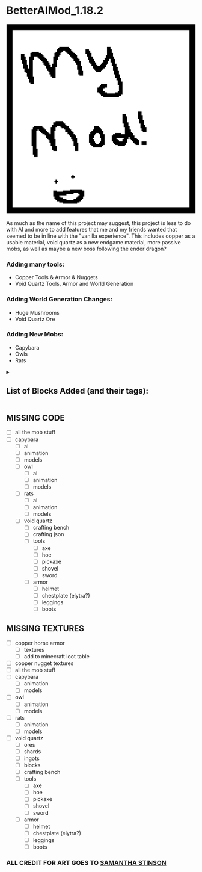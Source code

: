 # BetterAIMod_1.18.2

![Welcome!](src/main/resources/assets/aimod/icon.PNG)



As much as the name of this project may suggest, this project is less to do with AI and more to add features that me and 
my friends wanted that seemed to be in line with the "vanilla experience". This includes copper as a usable material,
void quartz as a new endgame material, more passive mobs, as well as maybe a new boss following the ender dragon?


### Adding many tools:
- Copper Tools & Armor & Nuggets
- Void Quartz Tools, Armor and World Generation

### Adding World Generation Changes:
- Huge Mushrooms
- Void Quartz Ore

### Adding New Mobs:
- Capybara
- Owls
- Rats

<details><summary><h2>List of Blocks Added (and their tags):</h2></summary>

| Block Name         |          Block ID          |           Why is it not working?            |
|:-------------------|:--------------------------:|:-------------------------------------------:|
| Copper Axe         |     `aimod.copper_axe`     |                                             |
| Copper Boots       |    `aimod.copper_boots`    |                                             |
| Copper Chestplate  | `aimod.copper_chestplate`  |                                             |
| Copper Helmet      |   `aimod.copper_helmet`    |                                             | 
| Copper Hoe         |     `aimod.copper_hoe`     |                                             |
| Copper Horse Armor | `aimod.copper_horse_armor` |              Missing Textures               |
| Copper Leggings    |  `aimod.copper_leggings`   |                                             |
| Copper Nugget      |   `aimod.copper_nugget`    |               Missing Texture               |
| Copper Pickaxe     |   `aimod.copper_pickaxe`   |                                             |
| Copper Shovel      |   `aimod.copper_shovel`    |                                             |
| Copper Sword       |    `aimod.copper_sword`    |                                             |
| Void Quartz Block  | `aimod.void_quartz_block`  | Behavior Not Implemented & Missing Textures |
| Void Quartz Ingot  | `aimod.void_quartz_ingot`  | Behavior Not Implemented & Missing Textures |
| Void Quartz Ore    |  `aimod.void_quartz_ore`   | Behavior Not Implemented & Missing Textures |
| Void Quartz Shard  | `aimod.void_quartz_shard`  | Behavior Not Implemented & Missing Textures |
|                    |                            |                                             |



</details>

## MISSING CODE
- [ ] all the mob stuff
- [ ] capybara
    - [ ] ai
    - [ ] animation
    - [ ] models
  - [ ] owl
    - [ ] ai
    - [ ] animation
    - [ ] models
  - [ ] rats
    - [ ] ai
    - [ ] animation
    - [ ] models
  - [ ] void quartz
    - [ ] crafting bench
    - [ ] crafting json
    - [ ] tools
      - [ ] axe
      - [ ] hoe
      - [ ] pickaxe
      - [ ] shovel
      - [ ] sword
    - [ ] armor
      - [ ] helmet
      - [ ] chestplate (elytra?)
      - [ ] leggings
      - [ ] boots

## MISSING TEXTURES
- [ ] copper horse armor
  - [ ] textures
  - [ ] add to minecraft loot table
- [ ] copper nugget textures
- [ ] all the mob stuff
- [ ] capybara
  - [ ] animation
  - [ ] models
- [ ] owl
  - [ ] animation
  - [ ] models
- [ ] rats
  - [ ] animation
  - [ ] models
- [ ] void quartz
  - [ ] ores
  - [ ] shards
  - [ ] ingots
  - [ ] blocks
  - [ ] crafting bench
  - [ ] tools
    - [ ] axe
    - [ ] hoe
    - [ ] pickaxe
    - [ ] shovel
    - [ ] sword
  - [ ] armor
    - [ ] helmet
    - [ ] chestplate (elytra?)
    - [ ] leggings
    - [ ] boots

### ALL CREDIT FOR ART GOES TO [SAMANTHA STINSON](https://instagram.com/hellspawn_exhibit?igshid=YmMyMTA2M2Y=)


